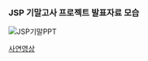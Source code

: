 ### JSP 기말고사 프로젝트 발표자료 모습 
![JSP기말PPT](https://seungyeon04.github.io/A_Study/markdown/대학2-1학기/Image/JSP기말고사.jpg)  
  
[사연영상](https://youtu.be/75IMxsr8W1s?si=N-Hf70Ai8pJKi9YM)  
  

